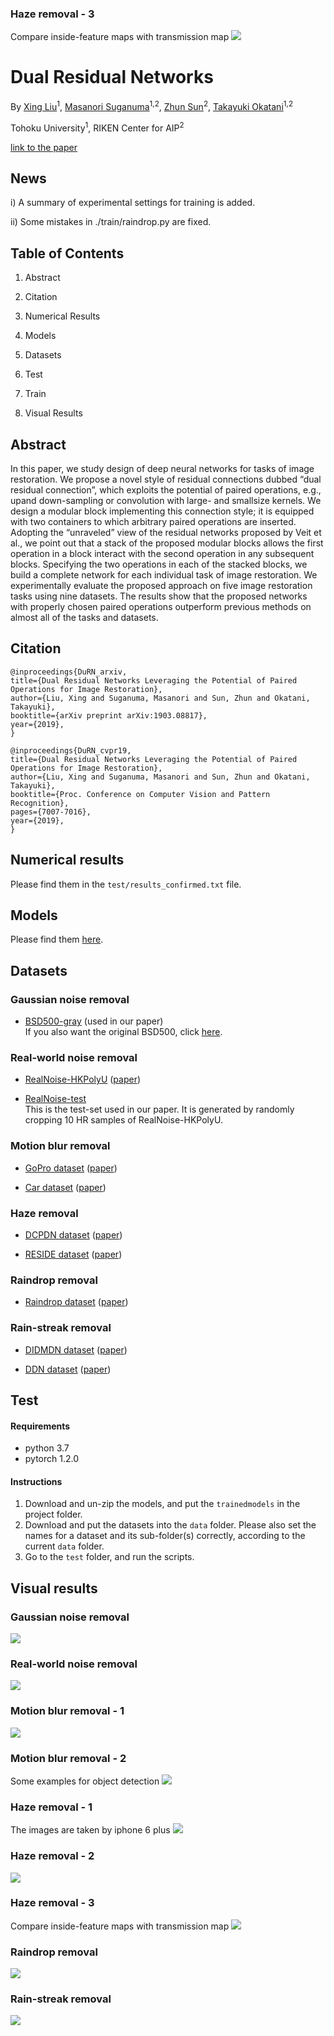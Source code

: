 ### Haze removal - 3
Compare inside-feature maps with transmission map
![](https://github.com/liu-vis/DualResidualNetworks/blob/master/Figs/OUR.png)

# Dual Residual Networks  
By [Xing Liu](https://scholar.google.com/citations?user=bdVU63IAAAAJ&hl=en)<sup>1</sup>, [Masanori Suganuma](https://scholar.google.co.jp/citations?user=NpWGfwgAAAAJ&hl=ja)<sup>1,2</sup>, [Zhun Sun](https://scholar.google.co.jp/citations?user=Y-3iZ9EAAAAJ&hl=en)<sup>2</sup>, [Takayuki Okatani](https://scholar.google.com/citations?user=gn780jcAAAAJ&hl=en)<sup>1,2</sup>


Tohoku University<sup>1</sup>, RIKEN Center for AIP<sup>2</sup>

[link to the paper](https://arxiv.org/pdf/1903.08817.pdf)

## News
i) A summary of experimental settings for training is added. 

ii) Some mistakes in ./train/raindrop.py are fixed.

## Table of Contents
1) Abstract

2) Citation

3) Numerical Results

4) Models 

5) Datasets 

6) Test

7) Train 

8) Visual Results


## Abstract
In this paper, we study design of deep neural networks for tasks of image restoration. We propose a novel style of residual connections dubbed “dual residual connection”, which exploits the potential of paired operations, e.g., upand down-sampling or convolution with large- and smallsize kernels. We design a modular block implementing this connection style; it is equipped with two containers to which arbitrary paired operations are inserted. Adopting the “unraveled” view of the residual networks proposed by Veit et al., we point out that a stack of the proposed modular blocks allows the first operation in a block interact with the second operation in any subsequent blocks. Specifying the two operations in each of the stacked blocks, we build a complete network for each individual task of image restoration. We experimentally evaluate the proposed approach on five image restoration tasks using nine datasets. The results show that the proposed networks with properly chosen paired operations outperform previous methods on almost all of the tasks and datasets.


## Citation
```
@inproceedings{DuRN_arxiv,
title={Dual Residual Networks Leveraging the Potential of Paired Operations for Image Restoration},
author={Liu, Xing and Suganuma, Masanori and Sun, Zhun and Okatani, Takayuki},
booktitle={arXiv preprint arXiv:1903.08817},
year={2019},
}

@inproceedings{DuRN_cvpr19,
title={Dual Residual Networks Leveraging the Potential of Paired Operations for Image Restoration},
author={Liu, Xing and Suganuma, Masanori and Sun, Zhun and Okatani, Takayuki},
booktitle={Proc. Conference on Computer Vision and Pattern Recognition},
pages={7007-7016},
year={2019},
}
```

## Numerical results
Please find them in the <code>test/results_confirmed.txt</code> file.

## Models
Please find them
[here](https://drive.google.com/file/d/1Fi6B3Lm_8afu_Ak8LxGihXJTd2XGx9Y2/view?usp=sharing).

## Datasets
### Gaussian noise removal
- [BSD500-gray](https://drive.google.com/file/d/1-Q0tCxzisHm7m_qMJfekOy4-oGzfIocj/view?usp=sharing) (used in our paper)\
If you also want the original BSD500, click [here](https://www2.eecs.berkeley.edu/Research/Projects/CS/vision/bsds/).

### Real-world noise removal
- [RealNoise-HKPolyU](https://github.com/csjunxu/PolyU-Real-World-Noisy-Images-Dataset)
    ([paper](https://arxiv.org/pdf/1804.02603.pdf))
    
- [RealNoise-test](https://drive.google.com/file/d/1jopTnkHjukCHQ5Og4gwwEdvBQxGV7Bhf/view?usp=sharing)\
This is the test-set used in our paper. It is generated by randomly cropping 10 HR samples of RealNoise-HKPolyU.

### Motion blur removal
- [GoPro dataset](https://github.com/SeungjunNah/DeepDeblur_release)
    ([paper](http://openaccess.thecvf.com/content_cvpr_2017/papers/Nah_Deep_Multi-Scale_Convolutional_CVPR_2017_paper.pdf))

- [Car dataset](https://github.com/KupynOrest/DeblurGAN)
    ([paper](https://arxiv.org/pdf/1711.07064.pdf))

### Haze removal
- [DCPDN dataset](https://github.com/hezhangsprinter/DCPDN)
    ([paper](http://openaccess.thecvf.com/content_cvpr_2018/papers/Zhang_Densely_Connected_Pyramid_CVPR_2018_paper.pdf))

- [RESIDE dataset](https://sites.google.com/view/reside-dehaze-datasets/reside-standard?authuser=0)
([paper](https://arxiv.org/pdf/1712.04143.pdf))

### Raindrop removal
- [Raindrop dataset](https://github.com/rui1996/DeRaindrop)
    ([paper](https://arxiv.org/pdf/1711.10098.pdf))

### Rain-streak removal
- [DIDMDN dataset](https://github.com/hezhangsprinter/DID-MDN)
    ([paper](https://arxiv.org/pdf/1802.07412.pdf))
    
- [DDN dataset](https://xueyangfu.github.io/projects/cvpr2017.html)
    ([paper](https://xueyangfu.github.io/paper/2017/cvpr/cvpr2017.pdf))

## Test
#### Requirements
- python 3.7
- pytorch 1.2.0

#### Instructions
1. Download and un-zip the models, and put the <code>trainedmodels</code> in the project folder.
1. Download and put the datasets into the <code>data</code> folder. Please also set the names for a dataset and its sub-folder(s) correctly, according to the current <code>data</code> folder.
1. Go to the <code>test</code> folder, and run the scripts.


## Visual results
### Gaussian noise removal
![](https://github.com/liu-vis/DualResidualNetworks/blob/master/Figs/gaussian_noise.png)

### Real-world noise removal
![](https://github.com/liu-vis/DualResidualNetworks/blob/master/Figs/real_noise.png)

### Motion blur removal - 1
![](https://github.com/liu-vis/DualResidualNetworks/blob/master/Figs/supp_blur_mix.png)

### Motion blur removal - 2
Some examples for object detection
![](https://github.com/liu-vis/DualResidualNetworks/blob/master/Figs/supp_blur_detect.png)

### Haze removal - 1
The images are taken by iphone 6 plus
![](https://github.com/liu-vis/DualResidualNetworks/blob/master/Figs/supp_haze_iphone.png)

### Haze removal - 2
![](https://github.com/liu-vis/DualResidualNetworks/blob/master/Figs/supp_haze_real_4ver.png)

### Haze removal - 3
Compare inside-feature maps with transmission map
![](https://github.com/liu-vis/DualResidualNetworks/blob/master/Figs/supp_transmission.png)

### Raindrop removal
![](https://github.com/liu-vis/DualResidualNetworks/blob/master/Figs/supp_raindrop.png)

### Rain-streak removal
![](https://github.com/liu-vis/DualResidualNetworks/blob/master/Figs/supp_rain_syn.png)


